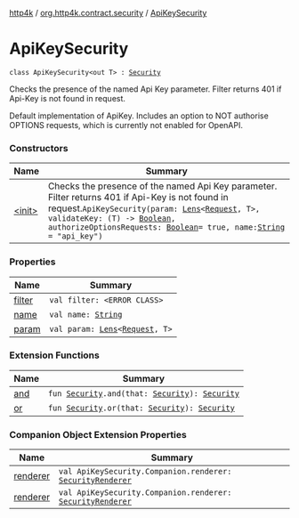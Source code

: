 [http4k](../../index.md) / [org.http4k.contract.security](../index.md) / [ApiKeySecurity](./index.md)

# ApiKeySecurity

`class ApiKeySecurity<out T> : `[`Security`](../-security/index.md)

Checks the presence of the named Api Key parameter. Filter returns 401 if Api-Key is not found in request.

Default implementation of ApiKey. Includes an option to NOT authorise OPTIONS requests, which is
currently not enabled for OpenAPI.

### Constructors

| Name | Summary |
|---|---|
| [&lt;init&gt;](-init-.md) | Checks the presence of the named Api Key parameter. Filter returns 401 if Api-Key is not found in request.`ApiKeySecurity(param: `[`Lens`](../../org.http4k.lens/-lens/index.md)`<`[`Request`](../../org.http4k.core/-request/index.md)`, T>, validateKey: (T) -> `[`Boolean`](https://kotlinlang.org/api/latest/jvm/stdlib/kotlin/-boolean/index.html)`, authorizeOptionsRequests: `[`Boolean`](https://kotlinlang.org/api/latest/jvm/stdlib/kotlin/-boolean/index.html)` = true, name: `[`String`](https://kotlinlang.org/api/latest/jvm/stdlib/kotlin/-string/index.html)` = "api_key")` |

### Properties

| Name | Summary |
|---|---|
| [filter](filter.md) | `val filter: <ERROR CLASS>` |
| [name](name.md) | `val name: `[`String`](https://kotlinlang.org/api/latest/jvm/stdlib/kotlin/-string/index.html) |
| [param](param.md) | `val param: `[`Lens`](../../org.http4k.lens/-lens/index.md)`<`[`Request`](../../org.http4k.core/-request/index.md)`, T>` |

### Extension Functions

| Name | Summary |
|---|---|
| [and](../and.md) | `fun `[`Security`](../-security/index.md)`.and(that: `[`Security`](../-security/index.md)`): `[`Security`](../-security/index.md) |
| [or](../or.md) | `fun `[`Security`](../-security/index.md)`.or(that: `[`Security`](../-security/index.md)`): `[`Security`](../-security/index.md) |

### Companion Object Extension Properties

| Name | Summary |
|---|---|
| [renderer](../../org.http4k.contract.openapi.v2/renderer.md) | `val ApiKeySecurity.Companion.renderer: `[`SecurityRenderer`](../../org.http4k.contract.openapi/-security-renderer/index.md) |
| [renderer](../../org.http4k.contract.openapi.v3/renderer.md) | `val ApiKeySecurity.Companion.renderer: `[`SecurityRenderer`](../../org.http4k.contract.openapi/-security-renderer/index.md) |
